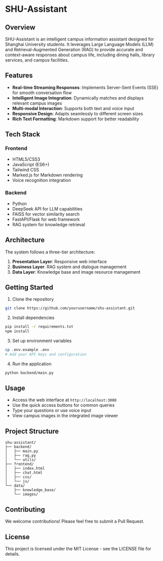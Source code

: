 # SHU-Assistant

## Overview
SHU-Assistant is an intelligent campus information assistant designed for Shanghai University students. It leverages Large Language Models (LLM) and Retrieval-Augmented Generation (RAG) to provide accurate and context-aware responses about campus life, including dining halls, library services, and campus facilities.

## Features
- **Real-time Streaming Responses**: Implements Server-Sent Events (SSE) for smooth conversation flow
- **Intelligent Image Integration**: Dynamically matches and displays relevant campus images
- **Multi-modal Interaction**: Supports both text and voice input
- **Responsive Design**: Adapts seamlessly to different screen sizes
- **Rich Text Formatting**: Markdown support for better readability

## Tech Stack
### Frontend
- HTML5/CSS3
- JavaScript (ES6+)
- Tailwind CSS
- Marked.js for Markdown rendering
- Voice recognition integration

### Backend
- Python
- DeepSeek API for LLM capabilities
- FAISS for vector similarity search
- FastAPI/Flask for web framework
- RAG system for knowledge retrieval

## Architecture
The system follows a three-tier architecture:
1. **Presentation Layer**: Responsive web interface
2. **Business Layer**: RAG system and dialogue management
3. **Data Layer**: Knowledge base and image resource management

## Getting Started
1. Clone the repository
```bash
git clone https://github.com/yourusername/shu-assistant.git
```

2. Install dependencies
```bash
pip install -r requirements.txt
npm install
```

3. Set up environment variables
```bash
cp .env.example .env
# Add your API keys and configuration
```

4. Run the application
```bash
python backend/main.py
```

## Usage
- Access the web interface at `http://localhost:3000`
- Use the quick access buttons for common queries
- Type your questions or use voice input
- View campus images in the integrated image viewer

## Project Structure
```
shu-assistant/
├── backend/
│   ├── main.py
│   ├── rag.py
│   └── utils/
├── frontend/
│   ├── index.html
│   ├── chat.html
│   ├── css/
│   └── js/
└── data/
    ├── knowledge_base/
    └── images/
```

## Contributing
We welcome contributions! Please feel free to submit a Pull Request.

## License
This project is licensed under the MIT License - see the LICENSE file for details.

